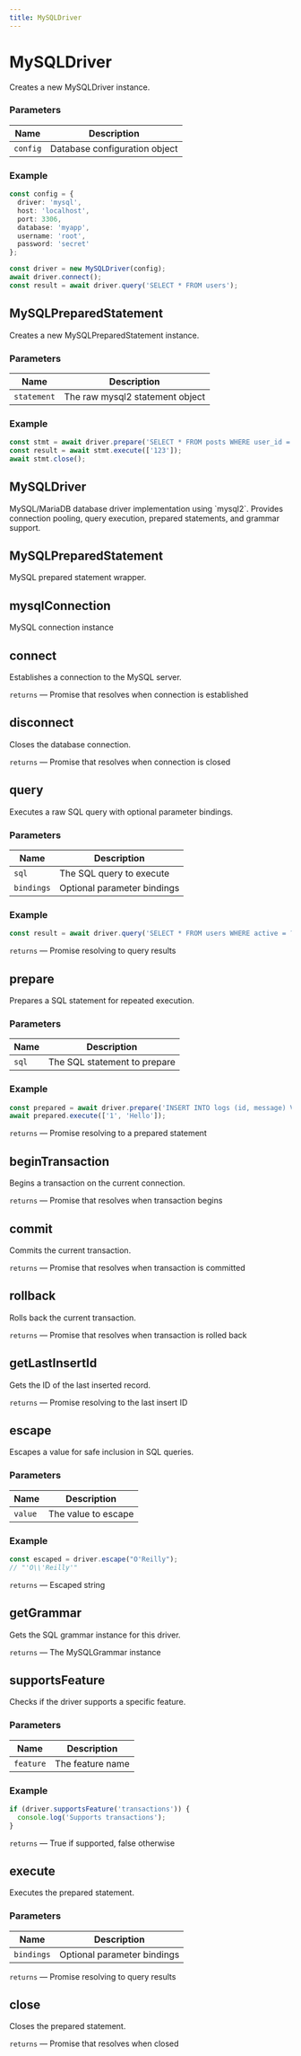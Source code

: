 ```yaml
---
title: MySQLDriver
---
```


# MySQLDriver



Creates a new MySQLDriver instance.


### Parameters

| Name | Description |
|------|-------------|
| `config` | Database configuration object |

### Example

```typescript
const config = {
  driver: 'mysql',
  host: 'localhost',
  port: 3306,
  database: 'myapp',
  username: 'root',
  password: 'secret'
};

const driver = new MySQLDriver(config);
await driver.connect();
const result = await driver.query('SELECT * FROM users');
```




## MySQLPreparedStatement


Creates a new MySQLPreparedStatement instance.


### Parameters

| Name | Description |
|------|-------------|
| `statement` | The raw mysql2 statement object |

### Example

```typescript
const stmt = await driver.prepare('SELECT * FROM posts WHERE user_id = ?');
const result = await stmt.execute(['123']);
await stmt.close();
```




## MySQLDriver


MySQL/MariaDB database driver implementation using &#x60;mysql2&#x60;.
Provides connection pooling, query execution, prepared statements, and grammar support.





## MySQLPreparedStatement


MySQL prepared statement wrapper.





## mysqlConnection


MySQL connection instance





## connect


Establishes a connection to the MySQL server.




  `returns` — Promise that resolves when connection is established



## disconnect


Closes the database connection.




  `returns` — Promise that resolves when connection is closed



## query


Executes a raw SQL query with optional parameter bindings.


### Parameters

| Name | Description |
|------|-------------|
| `sql` | The SQL query to execute |
| `bindings` | Optional parameter bindings |

### Example

```typescript
const result = await driver.query('SELECT * FROM users WHERE active = ?', [1]);
```



  `returns` — Promise resolving to query results



## prepare


Prepares a SQL statement for repeated execution.


### Parameters

| Name | Description |
|------|-------------|
| `sql` | The SQL statement to prepare |

### Example

```typescript
const prepared = await driver.prepare('INSERT INTO logs (id, message) VALUES (?, ?)');
await prepared.execute(['1', 'Hello']);
```



  `returns` — Promise resolving to a prepared statement



## beginTransaction


Begins a transaction on the current connection.




  `returns` — Promise that resolves when transaction begins



## commit


Commits the current transaction.




  `returns` — Promise that resolves when transaction is committed



## rollback


Rolls back the current transaction.




  `returns` — Promise that resolves when transaction is rolled back



## getLastInsertId


Gets the ID of the last inserted record.




  `returns` — Promise resolving to the last insert ID



## escape


Escapes a value for safe inclusion in SQL queries.


### Parameters

| Name | Description |
|------|-------------|
| `value` | The value to escape |

### Example

```typescript
const escaped = driver.escape("O'Reilly");
// "'O\\'Reilly'"
```



  `returns` — Escaped string



## getGrammar


Gets the SQL grammar instance for this driver.




  `returns` — The MySQLGrammar instance



## supportsFeature


Checks if the driver supports a specific feature.


### Parameters

| Name | Description |
|------|-------------|
| `feature` | The feature name |

### Example

```typescript
if (driver.supportsFeature('transactions')) {
  console.log('Supports transactions');
}
```



  `returns` — True if supported, false otherwise



## execute


Executes the prepared statement.


### Parameters

| Name | Description |
|------|-------------|
| `bindings` | Optional parameter bindings |




  `returns` — Promise resolving to query results



## close


Closes the prepared statement.




  `returns` — Promise that resolves when closed



